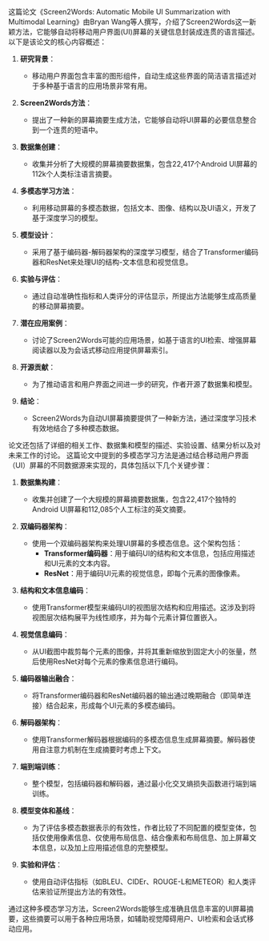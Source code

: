 这篇论文《Screen2Words: Automatic Mobile UI Summarization with Multimodal Learning》由Bryan Wang等人撰写，介绍了Screen2Words这一新颖方法，它能够自动将移动用户界面(UI)屏幕的关键信息封装成连贯的语言描述。以下是该论文的核心内容概述：

1. **研究背景**：
   - 移动用户界面包含丰富的图形组件，自动生成这些界面的简洁语言描述对于多种基于语言的应用场景非常有用。

2. **Screen2Words方法**：
   - 提出了一种新的屏幕摘要生成方法，它能够自动将UI屏幕的必要信息整合到一个连贯的短语中。

3. **数据集创建**：
   - 收集并分析了大规模的屏幕摘要数据集，包含22,417个Android UI屏幕的112k个人类标注语言摘要。

4. **多模态学习方法**：
   - 利用移动屏幕的多模态数据，包括文本、图像、结构以及UI语义，开发了基于深度学习的模型。

5. **模型设计**：
   - 采用了基于编码器-解码器架构的深度学习模型，结合了Transformer编码器和ResNet来处理UI的结构-文本信息和视觉信息。

6. **实验与评估**：
   - 通过自动准确性指标和人类评分的评估显示，所提出方法能够生成高质量的移动屏幕摘要。

7. **潜在应用案例**：
   - 讨论了Screen2Words可能的应用场景，如基于语言的UI检索、增强屏幕阅读器以及为会话式移动应用提供屏幕索引。

8. **开源贡献**：
   - 为了推动语言和用户界面之间进一步的研究，作者开源了数据集和模型。

9. **结论**：
   - Screen2Words为自动UI屏幕摘要提供了一种新方法，通过深度学习技术有效地结合了多种模态数据。

论文还包括了详细的相关工作、数据集和模型的描述、实验设置、结果分析以及对未来工作的讨论。
这篇论文中提到的多模态学习方法是通过结合移动用户界面（UI）屏幕的不同数据源来实现的，具体包括以下几个关键步骤：

1. **数据集构建**：
   - 收集并创建了一个大规模的屏幕摘要数据集，包含22,417个独特的Android UI屏幕和112,085个人工标注的英文摘要。

2. **双编码器架构**：
   - 使用一个双编码器架构来处理UI屏幕的多模态信息。这个架构包括：
     - **Transformer编码器**：用于编码UI的结构和文本信息，包括应用描述和UI元素的文本内容。
     - **ResNet**：用于编码UI元素的视觉信息，即每个元素的图像像素。

3. **结构和文本信息编码**：
   - 使用Transformer模型来编码UI的视图层次结构和应用描述。这涉及到将视图层次结构展平为线性顺序，并为每个元素计算位置嵌入。

4. **视觉信息编码**：
   - 从UI截图中裁剪每个元素的图像，并将其重新缩放到固定大小的张量，然后使用ResNet对每个元素的像素信息进行编码。

5. **编码器输出融合**：
   - 将Transformer编码器和ResNet编码器的输出通过晚期融合（即简单连接）结合起来，形成每个UI元素的多模态编码。

6. **解码器架构**：
   - 使用Transformer解码器根据编码的多模态信息生成屏幕摘要。解码器使用自注意力机制在生成摘要时考虑上下文。

7. **端到端训练**：
   - 整个模型，包括编码器和解码器，通过最小化交叉熵损失函数进行端到端训练。

8. **模型变体和基线**：
   - 为了评估多模态数据表示的有效性，作者比较了不同配置的模型变体，包括仅使用像素信息、仅使用布局信息、结合像素和布局信息、加上屏幕文本信息，以及加上应用描述信息的完整模型。

9. **实验和评估**：
   - 使用自动评估指标（如BLEU、CIDEr、ROUGE-L和METEOR）和人类评估来验证所提出方法的有效性。

通过这种多模态学习方法，Screen2Words能够生成准确且信息丰富的UI屏幕摘要，这些摘要可以用于各种应用场景，如辅助视觉障碍用户、UI检索和会话式移动应用。
